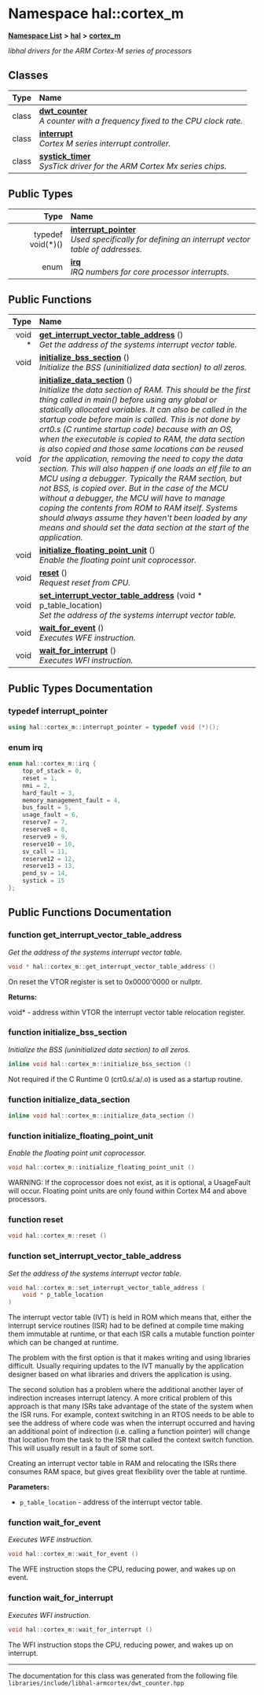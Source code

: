 

# Namespace hal::cortex\_m



[**Namespace List**](namespaces.md) **>** [**hal**](namespacehal.md) **>** [**cortex\_m**](namespacehal_1_1cortex__m.md)



_libhal drivers for the ARM Cortex-M series of processors_ 
















## Classes

| Type | Name |
| ---: | :--- |
| class | [**dwt\_counter**](classhal_1_1cortex__m_1_1dwt__counter.md) <br>_A counter with a frequency fixed to the CPU clock rate._  |
| class | [**interrupt**](classhal_1_1cortex__m_1_1interrupt.md) <br>_Cortex M series interrupt controller._  |
| class | [**systick\_timer**](classhal_1_1cortex__m_1_1systick__timer.md) <br>_SysTick driver for the ARM Cortex Mx series chips._  |


## Public Types

| Type | Name |
| ---: | :--- |
| typedef void(\*)() | [**interrupt\_pointer**](#typedef-interrupt_pointer)  <br>_Used specifically for defining an interrupt vector table of addresses._  |
| enum  | [**irq**](#enum-irq)  <br>_IRQ numbers for core processor interrupts._  |




















## Public Functions

| Type | Name |
| ---: | :--- |
|  void \* | [**get\_interrupt\_vector\_table\_address**](#function-get_interrupt_vector_table_address) () <br>_Get the address of the systems interrupt vector table._  |
|  void | [**initialize\_bss\_section**](#function-initialize_bss_section) () <br>_Initialize the BSS (uninitialized data section) to all zeros._  |
|  void | [**initialize\_data\_section**](#function-initialize_data_section) () <br>_Initialize the data section of RAM. This should be the first thing called in main() before using any global or statically allocated variables. It can also be called in the startup code before main is called. This is not done by crt0.s (C runtime startup code) because with an OS, when the executable is copied to RAM, the data section is also copied and those same locations can be reused for the application, removing the need to copy the data section. This will also happen if one loads an elf file to an MCU using a debugger. Typically the RAM section, but not BSS, is copied over. But in the case of the MCU without a debugger, the MCU will have to manage coping the contents from ROM to RAM itself. Systems should always assume they haven't been loaded by any means and should set the data section at the start of the application._  |
|  void | [**initialize\_floating\_point\_unit**](#function-initialize_floating_point_unit) () <br>_Enable the floating point unit coprocessor._  |
|  void | [**reset**](#function-reset) () <br>_Request reset from CPU._  |
|  void | [**set\_interrupt\_vector\_table\_address**](#function-set_interrupt_vector_table_address) (void \* p\_table\_location) <br>_Set the address of the systems interrupt vector table._  |
|  void | [**wait\_for\_event**](#function-wait_for_event) () <br>_Executes WFE instruction._  |
|  void | [**wait\_for\_interrupt**](#function-wait_for_interrupt) () <br>_Executes WFI instruction._  |




























## Public Types Documentation




### typedef interrupt\_pointer 

```C++
using hal::cortex_m::interrupt_pointer = typedef void (*)();
```






### enum irq 

```C++
enum hal::cortex_m::irq {
    top_of_stack = 0,
    reset = 1,
    nmi = 2,
    hard_fault = 3,
    memory_management_fault = 4,
    bus_fault = 5,
    usage_fault = 6,
    reserve7 = 7,
    reserve8 = 8,
    reserve9 = 9,
    reserve10 = 10,
    sv_call = 11,
    reserve12 = 12,
    reserve13 = 13,
    pend_sv = 14,
    systick = 15
};
```



## Public Functions Documentation




### function get\_interrupt\_vector\_table\_address 

_Get the address of the systems interrupt vector table._ 
```C++
void * hal::cortex_m::get_interrupt_vector_table_address () 
```



On reset the VTOR register is set to 0x0000'0000 or nullptr.




**Returns:**

void\* - address within VTOR the interrupt vector table relocation register. 





        



### function initialize\_bss\_section 

_Initialize the BSS (uninitialized data section) to all zeros._ 
```C++
inline void hal::cortex_m::initialize_bss_section () 
```



Not required if the C Runtime 0 (crt0.s/.a/.o) is used as a startup routine. 


        



### function initialize\_data\_section 

```C++
inline void hal::cortex_m::initialize_data_section () 
```






### function initialize\_floating\_point\_unit 

_Enable the floating point unit coprocessor._ 
```C++
void hal::cortex_m::initialize_floating_point_unit () 
```



WARNING: If the coprocessor does not exist, as it is optional, a UsageFault will occur. Floating point units are only found within Cortex M4 and above processors. 


        



### function reset 

```C++
void hal::cortex_m::reset () 
```






### function set\_interrupt\_vector\_table\_address 

_Set the address of the systems interrupt vector table._ 
```C++
void hal::cortex_m::set_interrupt_vector_table_address (
    void * p_table_location
) 
```



The interrupt vector table (IVT) is held in ROM which means that, either the interrupt service routines (ISR) had to be defined at compile time making them immutable at runtime, or that each ISR calls a mutable function pointer which can be changed at runtime.


The problem with the first option is that it makes writing and using libraries difficult. Usually requiring updates to the IVT manually by the application designer based on what libraries and drivers the application is using.


The second solution has a problem where the additional another layer of indirection increases interrupt latency. A more critical problem of this approach is that many ISRs take advantage of the state of the system when the ISR runs. For example, context switching in an RTOS needs to be able to see the address of where code was when the interrupt occurred and having an additional point of indirection (i.e. calling a function pointer) will change that location from the task to the ISR that called the context switch function. This will usually result in a fault of some sort.


Creating an interrupt vector table in RAM and relocating the ISRs there consumes RAM space, but gives great flexibility over the table at runtime.




**Parameters:**


* `p_table_location` - address of the interrupt vector table. 




        



### function wait\_for\_event 

_Executes WFE instruction._ 
```C++
void hal::cortex_m::wait_for_event () 
```



The WFE instruction stops the CPU, reducing power, and wakes up on event. 


        



### function wait\_for\_interrupt 

_Executes WFI instruction._ 
```C++
void hal::cortex_m::wait_for_interrupt () 
```



The WFI instruction stops the CPU, reducing power, and wakes up on interrupt. 


        

------------------------------
The documentation for this class was generated from the following file `libraries/include/libhal-armcortex/dwt_counter.hpp`

